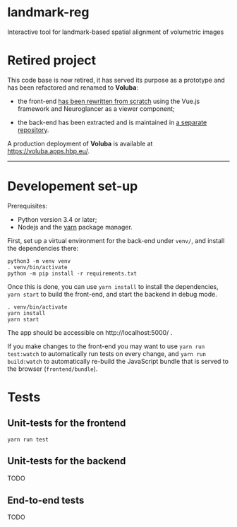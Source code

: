 # landmark-reg

Interactive tool for landmark-based spatial alignment of volumetric images

# Retired project

This code base is now retired, it has served its purpose as a prototype and has been refactored and renamed to **Voluba**:

- the front-end [has been rewritten from scratch](https://github.com/FZJ-INM1-BDA/landmark-reg/) using the Vue.js framework and Neuroglancer as a viewer component;

- the back-end has been extracted and is maintained in [a separate repository](https://github.com/HumanBrainProject/voluba-linear-backend).

A production deployment of **Voluba** is available at https://voluba.apps.hbp.eu/.

* * * * * * * * * * * * * * * * * * * * * * * * * * * * * * * * * * * * * * *

# Developement set-up

Prerequisites:
* Python version 3.4 or later;
* Nodejs and the [yarn](https://yarnpkg.com/) package manager.

First, set up a virtual environment for the back-end under `venv/`, and install
the dependencies there:

    python3 -m venv venv
    . venv/bin/activate
    python -m pip install -r requirements.txt


Once this is done, you can use `yarn install` to install the dependencies, `yarn
start` to build the front-end, and start the backend in debug mode.

    . venv/bin/activate
    yarn install
    yarn start

The app should be accessible on http://localhost:5000/ .

If you make changes to the front-end you may want to use `yarn run test:watch`
to automatically run tests on every change, and `yarn run build:watch` to
automatically re-build the JavaScript bundle that is served to the browser
(`frontend/bundle`).


# Tests

## Unit-tests for the frontend

    yarn run test

## Unit-tests for the backend

TODO

## End-to-end tests

TODO
